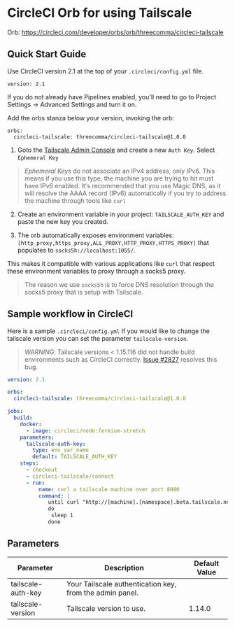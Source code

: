 # CircleCI Orb for using Tailscale

Orb: https://circleci.com/developer/orbs/orb/threecomma/circleci-tailscale


## Quick Start Guide
Use CircleCI version 2.1 at the top of your `.circleci/config.yml` file.
```
version: 2.1
```
If you do not already have Pipelines enabled, you'll need to go to Project Settings -> Advanced Settings and turn it on.

Add the orbs stanza below your version, invoking the orb:
```
orbs:
  circleci-tailscale: threecomma/circleci-tailscale@1.0.0
```


1. Goto the [Tailscale Admin Console](https://login.tailscale.com/admin/settings/authkeys) and create a new `Auth Key`. Select `Ephemeral Key`

> *Ephemeral Keys* do not associate an IPv4 address, only IPv6. This means if you use this type, the machine you are trying to hit must have IPv6 enabled. It's recommended that you use Magic DNS, as it will resolve the AAAA record (IPv6) automatically if you try to address the machine through tools like `curl`

2. Create an environment variable in your project: `TAILSCALE_AUTH_KEY` and paste the new key you created.

3. The orb automatically exposes environment variables: `[http_proxy,https_proxy,ALL_PROXY,HTTP_PROXY,HTTPS_PROXY]` that populates to `socks5h://localhost:1055/`.

This makes it compatible with various applications like `curl` that respect these environment variables to proxy through a socks5 proxy.

> The reason we use `socks5h` is to force DNS resolution through the socks5 proxy that is setup with Tailscale.

## Sample workflow in CircleCI
Here is a sample `.circleci/config.yml`
If you would like to change the tailscale version you can set the parameter `tailscale-version`.

> *WARNING*: Tailscale versions < 1.15.116 did not handle build environments such as CircleCI correctly. [Issue #2827](https://github.com/tailscale/tailscale/issues/2827) resolves this bug.

```yaml
version: 2.1

orbs:
  circleci-tailscale: threecomma/circleci-tailscale@1.0.0

jobs:
  build:
    docker:
      - image: circleci/node:fermium-stretch
    parameters:
      tailscale-auth-key:
        type: env_var_name
        default: TAILSCALE_AUTH_KEY
    steps:
      - checkout
      - circleci-tailscale/connect
      - run:
          name: curl a tailscale machine over port 8080
          command: |
             until curl "http://[machine].[namespace].beta.tailscale.net:8080/"
             do
              sleep 1
             done
```

## Parameters
| Parameter          | Description                                              | Default Value |
|--------------------|----------------------------------------------------------|---------------|
| tailscale-auth-key | Your Tailscale authentication key, from the admin panel. |               |
| tailscale-version  | Tailscale version to use.                                |     1.14.0    |